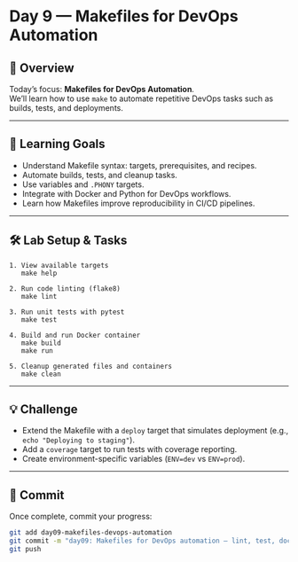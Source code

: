 # Day 9 — Makefiles for DevOps Automation

## 📖 Overview
Today’s focus: **Makefiles for DevOps Automation**.  
We’ll learn how to use `make` to automate repetitive DevOps tasks such as builds, tests, and deployments.

---

## 🎯 Learning Goals
- Understand Makefile syntax: targets, prerequisites, and recipes.  
- Automate builds, tests, and cleanup tasks.  
- Use variables and `.PHONY` targets.  
- Integrate with Docker and Python for DevOps workflows.  
- Learn how Makefiles improve reproducibility in CI/CD pipelines.  

---

## 🛠️ Lab Setup & Tasks

```text
1. View available targets
   make help

2. Run code linting (flake8)
   make lint

3. Run unit tests with pytest
   make test

4. Build and run Docker container
   make build
   make run

5. Cleanup generated files and containers
   make clean
```

---

## 💡 Challenge
- Extend the Makefile with a `deploy` target that simulates deployment (e.g., `echo "Deploying to staging"`).  
- Add a `coverage` target to run tests with coverage reporting.  
- Create environment-specific variables (`ENV=dev` vs `ENV=prod`).  

---



## 📌 Commit
Once complete, commit your progress:
```bash
git add day09-makefiles-devops-automation
git commit -m "day09: Makefiles for DevOps automation — lint, test, docker, cleanup"
git push
```
